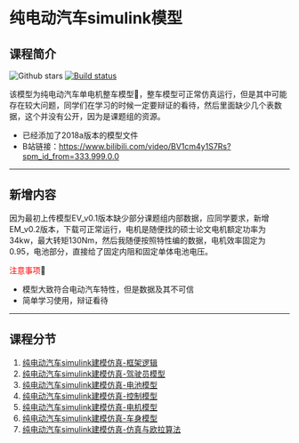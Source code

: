 # 纯电动汽车simulink模型

## 课程简介	
![Github stars](https://img.shields.io/github/stars/suntong-1221/EV_Model.svg)
[![Build status](https://ci.appveyor.com/api/projects/status/sb279kxuv1be391g?svg=true)](https://ci.appveyor.com/project/suntong-1221/EV_Model)



​该模型为纯电动汽车单电机整车模型🚗，整车模型可正常仿真运行，但是其中可能存在较大问题，同学们在学习的时候一定要辩证的看待，然后里面缺少几个表数据，这个并没有公开，因为是课题组的资源。

+ 已经添加了2018a版本的模型文件
+ B站链接：https://www.bilibili.com/video/BV1cm4y1S7Rs?spm_id_from=333.999.0.0
  
---

## 新增内容

​	因为最初上传模型EV_v0.1版本缺少部分课题组内部数据，应同学要求，新增EM_v0.2版本，下载可正常运行，电机是随便找的硕士论文电机额定功率为34kw，最大转矩130Nm，然后我随便按照特性编的数据，电机效率固定为0.95，电池部分，直接给了固定内阻和固定单体电池电压。

<font color=Red>注意事项</font>:underage:

+ 模型大致符合电动汽车特性，但是数据及其不可信
+ 简单学习使用，辩证看待
---
## 课程分节

1. [纯电动汽车simulink建模仿真-框架逻辑](https://www.bilibili.com/video/BV1cm4y1S7Rs/?spm_id_from=333.788&vd_source=df2f7337299806c5a1ed5a5f5b4ffd1d)
2. [纯电动汽车simulink建模仿真-驾驶员模型](https://www.bilibili.com/video/BV1a3411Y7dg/?spm_id_from=333.788&vd_source=df2f7337299806c5a1ed5a5f5b4ffd1d)
3. [纯电动汽车simulink建模仿真-电池模型](https://www.bilibili.com/video/BV1GT4y1y7TU/?spm_id_from=333.788&vd_source=df2f7337299806c5a1ed5a5f5b4ffd1d)
4. [纯电动汽车simulink建模仿真-控制模型](https://www.bilibili.com/video/BV18L4y1s7W2/?spm_id_from=333.788&vd_source=df2f7337299806c5a1ed5a5f5b4ffd1d)
5. [纯电动汽车simulink建模仿真-电机模型](https://www.bilibili.com/video/BV1Yq4y1b7PB/?spm_id_from=333.788&vd_source=df2f7337299806c5a1ed5a5f5b4ffd1d)
6. [纯电动汽车simulink建模仿真-车身模型](https://www.bilibili.com/video/BV1kb4y177MD/?spm_id_from=333.788&vd_source=df2f7337299806c5a1ed5a5f5b4ffd1d)
7. [纯电动汽车simulink建模仿真-仿真与欧拉算法](https://www.bilibili.com/video/BV1r5411o7Rg/?spm_id_from=333.788&vd_source=df2f7337299806c5a1ed5a5f5b4ffd1d)
